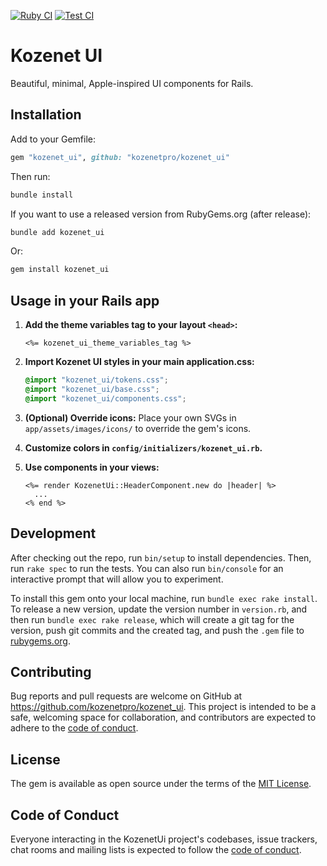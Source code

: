 [![Ruby CI](https://github.com/kozenetpro/kozenet_ui/actions/workflows/main.yml/badge.svg?branch=master&job=ruby)](https://github.com/kozenetpro/kozenet_ui/actions/workflows/main.yml?query=branch%3Amaster+job%3Aruby)
[![Test CI](https://github.com/kozenetpro/kozenet_ui/actions/workflows/main.yml/badge.svg?branch=master&job=test)](https://github.com/kozenetpro/kozenet_ui/actions/workflows/main.yml?query=branch%3Amaster+job%3Atest)

# Kozenet UI

Beautiful, minimal, Apple-inspired UI components for Rails.

## Installation

Add to your Gemfile:

```ruby
gem "kozenet_ui", github: "kozenetpro/kozenet_ui"
```

Then run:

```bash
bundle install
```

If you want to use a released version from RubyGems.org (after release):

```bash
bundle add kozenet_ui
```

Or:

```bash
gem install kozenet_ui
```

## Usage in your Rails app

1. **Add the theme variables tag to your layout `<head>`:**
   ```erb
   <%= kozenet_ui_theme_variables_tag %>
   ```

2. **Import Kozenet UI styles in your main application.css:**
   ```css
   @import "kozenet_ui/tokens.css";
   @import "kozenet_ui/base.css";
   @import "kozenet_ui/components.css";
   ```

3. **(Optional) Override icons:**
   Place your own SVGs in `app/assets/images/icons/` to override the gem's icons.

4. **Customize colors in `config/initializers/kozenet_ui.rb`.**

5. **Use components in your views:**
   ```erb
   <%= render KozenetUi::HeaderComponent.new do |header| %>
     ...
   <% end %>
   ```

## Development

After checking out the repo, run `bin/setup` to install dependencies. Then, run `rake spec` to run the tests. You can also run `bin/console` for an interactive prompt that will allow you to experiment.

To install this gem onto your local machine, run `bundle exec rake install`. To release a new version, update the version number in `version.rb`, and then run `bundle exec rake release`, which will create a git tag for the version, push git commits and the created tag, and push the `.gem` file to [rubygems.org](https://rubygems.org).

## Contributing

Bug reports and pull requests are welcome on GitHub at https://github.com/kozenetpro/kozenet_ui. This project is intended to be a safe, welcoming space for collaboration, and contributors are expected to adhere to the [code of conduct](https://github.com/kozenetpro/kozenet_ui/blob/main/CODE_OF_CONDUCT.md).

## License

The gem is available as open source under the terms of the [MIT License](https://opensource.org/licenses/MIT).

## Code of Conduct

Everyone interacting in the KozenetUi project's codebases, issue trackers, chat rooms and mailing lists is expected to follow the [code of conduct](https://github.com/kozenetpro/kozenet_ui/blob/main/CODE_OF_CONDUCT.md).
